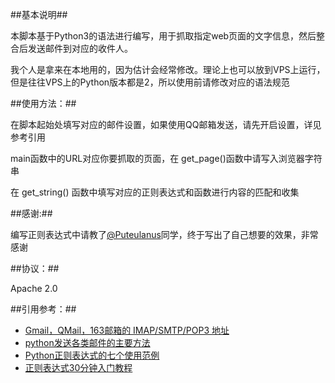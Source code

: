 ##基本说明##

本脚本基于Python3的语法进行编写，用于抓取指定web页面的文字信息，然后整合后发送邮件到对应的收件人。

我个人是拿来在本地用的，因为估计会经常修改。理论上也可以放到VPS上运行，但是往往VPS上的Python版本都是2，所以使用前请修改对应的语法规范

##使用方法：##

在脚本起始处填写对应的邮件设置，如果使用QQ邮箱发送，请先开启设置，详见参考引用

main函数中的URL对应你要抓取的页面，在 get_page()函数中请写入浏览器字符串

在 get_string() 函数中填写对应的正则表达式和函数进行内容的匹配和收集

##感谢:##

编写正则表达式中请教了[@Puteulanus](https://github.com/puteulanus)同学，终于写出了自己想要的效果，非常感谢

##协议：##

Apache 2.0

##引用参考：##
* [Gmail，QMail，163邮箱的 IMAP/SMTP/POP3 地址](http://blog.wpjam.com/m/gmail-qmail-163mail-imap-smtp-pop3/)
* [python发送各类邮件的主要方法](http://www.cnblogs.com/xiaowuyi/archive/2012/03/17/2404015.html)
* [Python正则表达式的七个使用范例](http://blog.jobbole.com/74844/)
* [正则表达式30分钟入门教程](http://deerchao.net/tutorials/regex/regex.htm)
